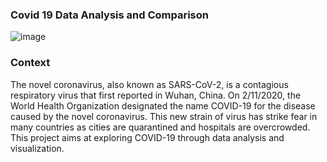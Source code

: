 ### Covid 19 Data Analysis and Comparison
![image](https://user-images.githubusercontent.com/13950516/162676269-ab24f4ed-7089-44de-bc64-64c2ae6b0710.png)


### Context
The novel coronavirus, also known as SARS-CoV-2, is a contagious respiratory virus that first reported in Wuhan, China. On 2/11/2020, the World Health Organization designated the name COVID-19 for the disease caused by the novel coronavirus. This new strain of virus has strike fear in many countries as cities are quarantined and hospitals are overcrowded. 
This project aims at exploring COVID-19 through data analysis and visualization.

